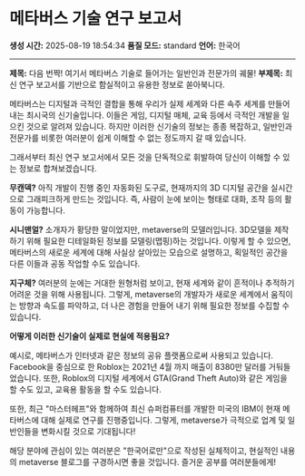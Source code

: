 # 메타버스 기술 연구 보고서

**생성 시간:** 2025-08-19 18:54:34
**품질 모드:** standard
**언어:** 한국어

---

**제목:** 다음 번짝! 여기서 메타버스 기술로 들어가는 일반인과 전문가의 궤물!
**부제목:** 최신 연구 보고서를 기반으로 함실적이고 유용한 정보로 쏟아북니다.

메타버스는 디지털과 극적인 결합을 통해 우리가 실제 세계와 다른 속주 세계를 만들어내는 최시국의 신기술입니다. 이들은 게임, 디지털 매체, 교육 등에서 극적인 개발을 일으킨 것으로 알려져 있습니다. 하지만 이러한 신기술의 정보는 종종 복잡하고, 일반인과 전문가를 비롯한 여러분이 쉽게 이해할 수 없는 정도까지 갈 때 있습니다.

그래서부터 최신 연구 보고서에서 모든 것을 단독적으로 휘발하여 당신이 이해할 수 있는 정보로 합쳐보겠습니다.

**무캔덱?**
아직 개발이 진행 중인 자동화된 도구로, 현재까지의 3D 디지털 공간을 실시간으로 그래피크하게 만드는 것입니다. 즉, 사람이 눈에 보이는 형태로 대화, 조작 등의 활동이 가능합니다.

**시니맨얼?**
소개자가 황당한 말이었지만, metaverse의 모델러입니다. 3D모델을 제작하기 위해 필요한 디테일화된 정보를 모델링(맵핑)하는 것입니다. 이렇게 할 수 있으면, 메타버스의 새로운 세계에 대해 사실상 살아있는 모습으로 설명하고, 획일적인 공간을 다른 이들과 공동 작업할 수도 있습니다.

**지구체?**
여러분의 눈에는 거대한 원형처럼 보이고, 현재 세계와 같이 흔적이나 추적하기 어려운 것을 위해 사용됩니다. 그렇게, metaverse의 개발자가 새로운 세계에서 움직이는 방향과 속도를 파악하고, 더 나은 경험을 만들어 내기 위해 필요한 정보를 수집할 수 있습니다.

**어떻게 이러한 신기술이 실제로 현실에 적용됨요?**

예시로, 메타버스가 인터넷과 같은 정보의 공유 플랫폼으로써 사용되고 있습니다. Facebook을 중심으로 한 Roblox는 2021년 4월 까지 매출이 8380만 달러를 거둬들었습니다. 또한, Roblox의 디지털 세계에서 GTA(Grand Theft Auto)와 같은 게임을 할 수도 있고, 교육용 활동을 할 수도 있습니다.

또한, 최근 "마스터헤프"와 함께하여 최신 슈퍼컴퓨터를 개발한 미국의 IBM이 현재 메타버스에 대해 실제로 연구를 진행중입니다. 그렇게, metaverse가 극적으로 업계 및 일반인들을 변화시킬 것으로 기대됩니다!

해당 분야에 관심이 있는 여러분은 "한국어로만"으로 작성된 실체적이고, 현실적인 내용의 metaverse 블로그를 구경하시면 좋을 것입니다.
즐거운 공부를 여러분들에게!